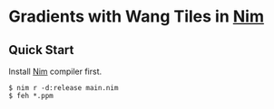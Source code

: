 # Gradients with Wang Tiles in [Nim](https://nim-lang.org/)

## Quick Start

Install [Nim](https://nim-lang.org/) compiler first.

```console
$ nim r -d:release main.nim
$ feh *.ppm
```
